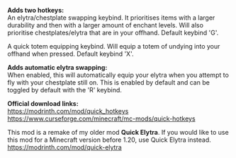 **Adds two hotkeys:**\
An elytra/chestplate swapping keybind. It prioritises items with a larger durability and then with a larger amount of enchant levels. Will also prioritise chestplates/elytra that are in your offhand. Default keybind 'G'.

A quick totem equipping keybind. Will equip a totem of undying into your offhand when pressed. Default keybind 'X'.

**Adds automatic elytra swapping:**\
When enabled, this will automatically equip your elytra when you attempt to fly with your chestplate still on. This is enabled by default and can be toggled by default with the 'R' keybind.

**Official download links:**\
https://modrinth.com/mod/quick_hotkeys \
https://www.curseforge.com/minecraft/mc-mods/quick-hotkeys

This mod is a remake of my older mod **Quick Elytra**. If you would like to use this mod for a Minecraft version before 1.20, use Quick Elytra instead.\
https://modrinth.com/mod/quick-elytra
